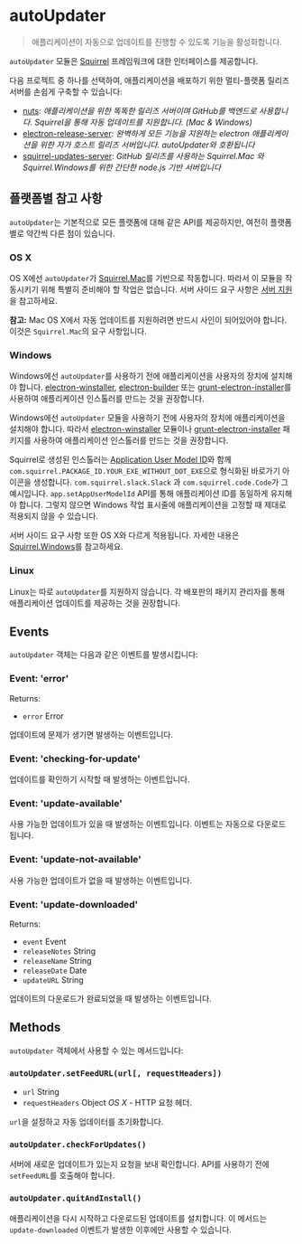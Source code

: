 ﻿# autoUpdater

> 애플리케이션이 자동으로 업데이트를 진행할 수 있도록 기능을 활성화합니다.

`autoUpdater` 모듈은 [Squirrel](https://github.com/Squirrel) 프레임워크에 대한
인터페이스를 제공합니다.

다음 프로젝트 중 하나를 선택하여, 애플리케이션을 배포하기 위한 멀티-플랫폼 릴리즈
서버를 손쉽게 구축할 수 있습니다:

- [nuts][nuts]: *애플리케이션을 위한 똑똑한 릴리즈 서버이며 GitHub를 백엔드로
  사용합니다. Squirrel을 통해 자동 업데이트를 지원합니다. (Mac & Windows)*
- [electron-release-server][electron-release-server]: *완벽하게 모든 기능을
지원하는 electron 애플리케이션을 위한 자가 호스트 릴리즈 서버입니다. autoUpdater와
호환됩니다*
- [squirrel-updates-server][squirrel-updates-server]: *GitHub 릴리즈를 사용하는
Squirrel.Mac 와 Squirrel.Windows를 위한 간단한 node.js 기반 서버입니다*

## 플랫폼별 참고 사항

`autoUpdater`는 기본적으로 모든 플랫폼에 대해 같은 API를 제공하지만, 여전히 플랫폼별로
약간씩 다른 점이 있습니다.

### OS X

OS X에선 `autoUpdater`가 [Squirrel.Mac][squirrel-mac]를 기반으로 작동합니다.
따라서 이 모듈을 작동시키기 위해 특별히 준비해야 할 작업은 없습니다.
서버 사이드 요구 사항은 [서버 지원][server-support]을 참고하세요.

**참고:** Mac OS X에서 자동 업데이트를 지원하려면 반드시 사인이 되어있어야 합니다.
이것은 `Squirrel.Mac`의 요구 사항입니다.

### Windows

Windows에선 `autoUpdater`를 사용하기 전에 애플리케이션을 사용자의 장치에
설치해야 합니다. [electron-winstaller][installer-lib],
[electron-builder][electron-builder-lib] 또는
[grunt-electron-installer][installer]를 사용하여 애플리케이션 인스톨러를 만드는 것을
권장합니다.

Windows에선 `autoUpdater` 모듈을 사용하기 전에 사용자의 장치에 애플리케이션을
설치해야 합니다. 따라서 [electron-winstaller][installer-lib] 모듈이나
[grunt-electron-installer][installer] 패키지를 사용하여 애플리케이션 인스톨러를
만드는 것을 권장합니다.

Squirrel로 생성된 인스톨러는 [Application User Model ID][app-user-model-id]와 함께
`com.squirrel.PACKAGE_ID.YOUR_EXE_WITHOUT_DOT_EXE`으로 형식화된 바로가기 아이콘을
생성합니다. `com.squirrel.slack.Slack` 과 `com.squirrel.code.Code`가 그 예시입니다.
`app.setAppUserModelId` API를 통해 애플리케이션 ID를 동일하게 유지해야 합니다. 그렇지
않으면 Windows 작업 표시줄에 애플리케이션을 고정할 때 제대로 적용되지 않을 수 있습니다.

서버 사이드 요구 사항 또한 OS X와 다르게 적용됩니다. 자세한 내용은
[Squirrel.Windows][squirrel-windows]를 참고하세요.

### Linux

Linux는 따로 `autoUpdater`를 지원하지 않습니다.
각 배포판의 패키지 관리자를 통해 애플리케이션 업데이트를 제공하는 것을 권장합니다.

## Events

`autoUpdater` 객체는 다음과 같은 이벤트를 발생시킵니다:

### Event: 'error'

Returns:

* `error` Error

업데이트에 문제가 생기면 발생하는 이벤트입니다.

### Event: 'checking-for-update'

업데이트를 확인하기 시작할 때 발생하는 이벤트입니다.

### Event: 'update-available'

사용 가능한 업데이트가 있을 때 발생하는 이벤트입니다. 이벤트는 자동으로 다운로드 됩니다.

### Event: 'update-not-available'

사용 가능한 업데이트가 없을 때 발생하는 이벤트입니다.

### Event: 'update-downloaded'

Returns:

* `event` Event
* `releaseNotes` String
* `releaseName` String
* `releaseDate` Date
* `updateURL` String

업데이트의 다운로드가 완료되었을 때 발생하는 이벤트입니다.

## Methods

`autoUpdater` 객체에서 사용할 수 있는 메서드입니다:

### `autoUpdater.setFeedURL(url[, requestHeaders])`

* `url` String
* `requestHeaders` Object _OS X_ - HTTP 요청 헤더.

`url`을 설정하고 자동 업데이터를 초기화합니다.

### `autoUpdater.checkForUpdates()`

서버에 새로운 업데이트가 있는지 요청을 보내 확인합니다. API를 사용하기 전에
`setFeedURL`를 호출해야 합니다.

### `autoUpdater.quitAndInstall()`

애플리케이션을 다시 시작하고 다운로드된 업데이트를 설치합니다.
이 메서드는 `update-downloaded` 이벤트가 발생한 이후에만 사용할 수 있습니다.

[squirrel-mac]: https://github.com/Squirrel/Squirrel.Mac
[server-support]: https://github.com/Squirrel/Squirrel.Mac#server-support
[squirrel-windows]: https://github.com/Squirrel/Squirrel.Windows
[installer]: https://github.com/electron/grunt-electron-installer
[installer-lib]: https://github.com/electron/windows-installer
[electron-builder-lib]: https://github.com/electron-userland/electron-builder
[app-user-model-id]: https://msdn.microsoft.com/en-us/library/windows/desktop/dd378459(v=vs.85).aspx
[electron-release-server]: https://github.com/ArekSredzki/electron-release-server
[squirrel-updates-server]: https://github.com/Aluxian/squirrel-updates-server
[nuts]: https://github.com/GitbookIO/nuts
